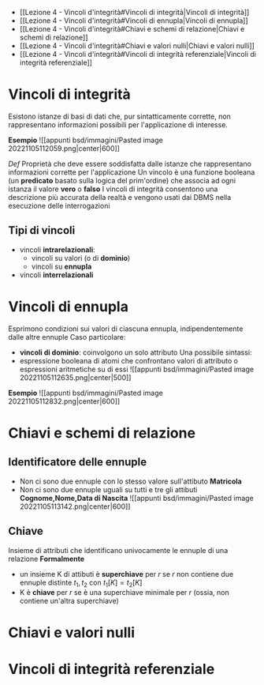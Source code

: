 - [[Lezione 4 - Vincoli d'integrità#Vincoli di integrità|Vincoli di integrità]]
- [[Lezione 4 - Vincoli d'integrità#Vincoli di ennupla|Vincoli di ennupla]]
- [[Lezione 4 - Vincoli d'integrità#Chiavi e schemi di relazione|Chiavi e schemi di relazione]]
- [[Lezione 4 - Vincoli d'integrità#Chiavi e valori nulli|Chiavi e valori nulli]]
- [[Lezione 4 - Vincoli d'integrità#Vincoli di integrità referenziale|Vincoli di integrità referenziale]]

# Vincoli di integrità
Esistono istanze di basi di dati che, pur sintatticamente corrette, non rappresentano informazioni possibili per l'applicazione di interesse.

**Esempio**
![[appunti bsd/immagini/Pasted image 20221105112059.png|center|600]]

_Def_
Proprietà che deve essere soddisfatta dalle istanze che rappresentano informazioni corrette per l'applicazione
Un vincolo è una funzione booleana (un **predicato** basato sulla logica del prim'ordine) che associa ad ogni istanza il valore **vero** o **falso**
I vincoli di integrità consentono una descrizione più accurata della realtà e vengono usati dai DBMS nella esecuzione delle interrogazioni

## Tipi di vincoli
- vincoli **intrarelazionali**:
	- vincoli su valori (o di **dominio**)
	- vincoli su **ennupla**
- vincoli **interrelazionali**

# Vincoli di ennupla

Esprimono condizioni sui valori di ciascuna ennupla, indipendentemente dalle altre ennuple
Caso particolare:
- **vincoli di dominio**: coinvolgono un solo attributo
Una possibile sintassi:
- espressione booleana di atomi che confrontano valori di attributo o espressioni aritmetiche su di essi
![[appunti bsd/immagini/Pasted image 20221105112635.png|center|500]]

**Esempio**
![[appunti bsd/immagini/Pasted image 20221105112832.png|center|600]]


# Chiavi e schemi di relazione

## Identificatore delle ennuple

- Non ci sono due ennuple con lo stesso valore sull'attibuto **Matricola**
- Non ci sono due ennuple uguali su tutti e tre gli attibuti **Cognome,Nome,Data di Nascita**
![[appunti bsd/immagini/Pasted image 20221105113142.png|center|600]]

## Chiave

Insieme di attributi che identificano univocamente le ennuple di una relazione
**Formalmente**
- un insieme K di attibuti è **superchiave** per $r$ se $r$ non contiene due ennuple distinte $t_1,t_2$ con $t_1[K]=t_2[K]$
- K è **chiave** per $r$ se è una superchiave minimale per $r$ (ossia, non contiene un'altra superchiave)


# Chiavi e valori nulli
# Vincoli di integrità referenziale


